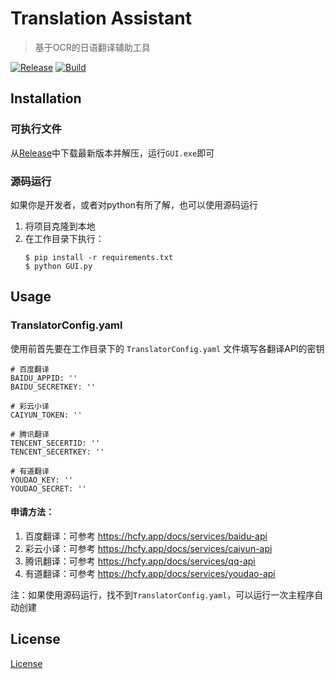 # Translation Assistant

> 基于OCR的日语翻译辅助工具

[![Release](https://img.shields.io/github/v/release/GayWindTech/TransAssistant)](https://github.com/GayWindTech/TransAssistant/releases)
[![Build](https://github.com/GayWindTech/TransAssistant/workflows/Package%20Application%20with%20Pyinstaller/badge.svg?branch=main)](https://github.com/GayWindTech/TransAssistant/blob/main/.github/workflows/pyInstaller.yml)

## Installation
### 可执行文件
从[Release](https://github.com/GayWindTech/TransAssistant/releases)中下载最新版本并解压，运行`GUI.exe`即可
### 源码运行
如果你是开发者，或者对python有所了解，也可以使用源码运行
1. 将项目克隆到本地
2. 在工作目录下执行：
    ``` 
    $ pip install -r requirements.txt
    $ python GUI.py
    ```

## Usage
### TranslatorConfig.yaml
使用前首先要在工作目录下的 `TranslatorConfig.yaml` 文件填写各翻译API的密钥
```
# 百度翻译
BAIDU_APPID: ''
BAIDU_SECRETKEY: ''

# 彩云小译
CAIYUN_TOKEN: ''

# 腾讯翻译
TENCENT_SECERTID: ''
TENCENT_SECERTKEY: ''

# 有道翻译
YOUDAO_KEY: ''
YOUDAO_SECRET: ''
```
#### 申请方法：
1. 百度翻译：可参考 https://hcfy.app/docs/services/baidu-api
2. 彩云小译：可参考 https://hcfy.app/docs/services/caiyun-api
3. 腾讯翻译：可参考 https://hcfy.app/docs/services/qq-api
4. 有道翻译：可参考 https://hcfy.app/docs/services/youdao-api

注：如果使用源码运行，找不到`TranslatorConfig.yaml`，可以运行一次主程序自动创建

## License
[License](https://github.com/GayWindTech/TransAssistant/blob/main/LICENSE)
